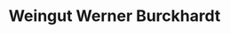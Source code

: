 ---
title: "Weingut Werner Burckhardt"
url: /waldlaubersheim/weingut-werner-burckhardt/
shop: Wein
---